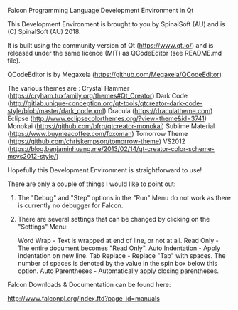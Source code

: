 Falcon Programming Language Development Environment in Qt

This Development Environment is brought to you by SpinalSoft (AU) and is (C) SpinalSoft (AU) 2018.

It is built using the community version of Qt (https://www.qt.io/) and is released under the same licence (MIT) as QCodeEditor (see README.md file).

QCodeEditor is by Megaxela (https://github.com/Megaxela/QCodeEditor)

The various themes are :
Crystal Hammer (https://cryham.tuxfamily.org/themes#Qt_Creator)
Dark Code (http://gitlab.unique-conception.org/qt-tools/qtcreator-dark-code-style/blob/master/dark_code.xml)
Dracula (https://draculatheme.com)
Eclipse (http://www.eclipsecolorthemes.org/?view=theme&id=3741)
Monokai (https://github.com/bfrg/qtcreator-monokai)
Sublime Material (https://www.buymeacoffee.com/foxoman)
Tomorrow Theme (https://github.com/chriskempson/tomorrow-theme)
VS2012 (https://blog.benjaminhuang.me/2013/02/14/qt-creator-color-scheme-msvs2012-style/)

Hopefully this Development Environment is straightforward to use!

There are only a couple of things I would like to point out:

1) The "Debug" and "Step" options in the "Run" Menu do not work as there is currently no debugger for Falcon.

2) There are several settings that can be changed by clicking on the "Settings" Menu:

    Word Wrap - Text is wrapped at end of line, or not at all.
    Read Only - The entire document becomes "Read Only".
    Auto Indentation - Apply indentation on new line.
    Tab Replace - Replace "Tab" with spaces. 
	                The number of spaces is denoted by the value in the spin box below this option.
    Auto Parentheses - Automatically apply closing parentheses.
	
Falcon Downloads & Documentation can be found here:

http://www.falconpl.org/index.ftd?page_id=manuals
